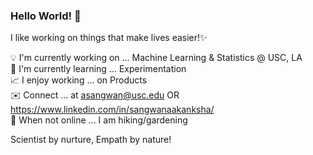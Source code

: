 
### Hello World! 👋

I like working on things that make lives easier!✨

💡 I'm currently working on ... Machine Learning & Statistics @ USC, LA <br />
📝 I'm currently learning ... Experimentation <br />
📈 I enjoy working ... on Products <br />
✉️ Connect ... at asangwan@usc.edu OR https://www.linkedin.com/in/sangwanaakanksha/ <br />
🌳 When not online ... I am hiking/gardening <br />

Scientist by nurture, Empath by nature! 
